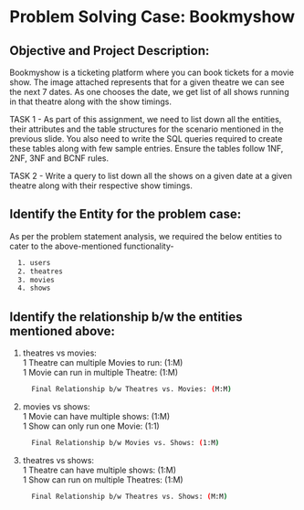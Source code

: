 # Problem Solving Case: Bookmyshow

## Objective and Project Description:

Bookmyshow is a ticketing platform where you can book tickets for a movie show. The image attached represents that for a given theatre we can see the next 7 dates. As one chooses the date, we get list of all shows running in that theatre along with the show timings.

TASK 1 - As part of this assignment, we need to list down all the entities, their attributes and the table structures for the scenario mentioned in the previous slide. You also need to write the SQL queries required to create these tables along with few sample entries. Ensure the tables follow 1NF, 2NF, 3NF and BCNF rules.

TASK 2 - Write a query to list down all the shows on a given date at a given theatre along with their respective show timings. 

## Identify the Entity for the problem case:

As per the problem statement analysis, we required the below entities to cater to the above-mentioned functionality-
```bash
  1. users
  2. theatres
  3. movies
  4. shows
```

## Identify the relationship b/w the entities mentioned above:

1. theatres vs movies:
   <br>1 Theatre can multiple Movies to run: (1:M)
   <br>1 Movie can run in multiple Theatre: (1:M)
   
   ```bash
     Final Relationship b/w Theatres vs. Movies: (M:M)
   ```

2. movies vs shows:
   <br>1 Movie can have multiple shows: (1:M)
   <br>1 Show can only run one Movie: (1:1)
   
   ```bash
     Final Relationship b/w Movies vs. Shows: (1:M)
   ```

3. theatres vs shows:
   <br>1 Theatre can have multiple shows: (1:M)
   <br>1 Show can run on multiple Theatres: (1:M)
   
   ```bash
     Final Relationship b/w Theatres vs. Shows: (M:M)
   ```
